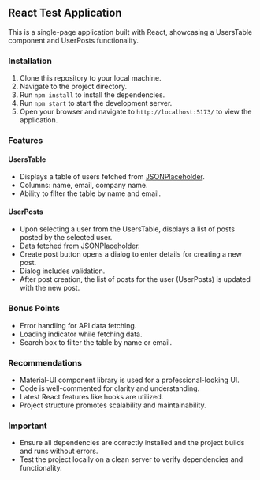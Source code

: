 ## React Test Application

This is a single-page application built with React, showcasing a UsersTable component and UserPosts functionality.

### Installation

1. Clone this repository to your local machine.
2. Navigate to the project directory.
3. Run `npm install` to install the dependencies.
4. Run `npm start` to start the development server.
5. Open your browser and navigate to `http://localhost:5173/` to view the application.

### Features

#### UsersTable

- Displays a table of users fetched from [JSONPlaceholder](https://jsonplaceholder.typicode.com/users).
- Columns: name, email, company name.
- Ability to filter the table by name and email.

#### UserPosts

- Upon selecting a user from the UsersTable, displays a list of posts posted by the selected user.
- Data fetched from [JSONPlaceholder](https://jsonplaceholder.typicode.com/posts).
- Create post button opens a dialog to enter details for creating a new post.
- Dialog includes validation.
- After post creation, the list of posts for the user (UserPosts) is updated with the new post.

### Bonus Points

- Error handling for API data fetching.
- Loading indicator while fetching data.
- Search box to filter the table by name or email.

### Recommendations

- Material-UI component library is used for a professional-looking UI.
- Code is well-commented for clarity and understanding.
- Latest React features like hooks are utilized.
- Project structure promotes scalability and maintainability.

### Important

- Ensure all dependencies are correctly installed and the project builds and runs without errors.
- Test the project locally on a clean server to verify dependencies and functionality.